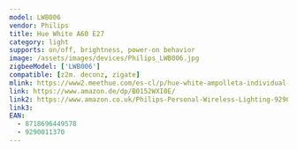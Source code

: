 ```yaml
---
model: LWB006
vendor: Philips
title: Hue White A60 E27 
category: light
supports: on/off, brightness, power-on behavior
image: /assets/images/devices/Philips_LWB006.jpg
zigbeeModel: ['LWB006']
compatible: [z2m. deconz, zigate]
mlink: https://www2.meethue.com/es-cl/p/hue-white-ampolleta-individual-e27/8718696449578
link: https://www.amazon.de/dp/B0152WXI0E/
link2: https://www.amazon.co.uk/Philips-Personal-Wireless-Lighting-929001137003/dp/B01N6WK5FW
link3: 
EAN: 
  - 8718696449578
  - 9290011370
---
```

